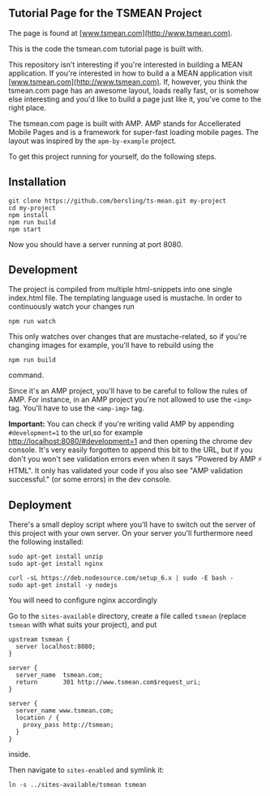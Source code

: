 ## Tutorial Page for the TSMEAN Project

The page is found at [www.tsmean.com](http://www.tsmean.com).

This is the code the tsmean.com tutorial page is built with.

This repository isn't interesting if you're interested in building a MEAN
application. If you're interested in how to build a a MEAN application visit
[www.tsmean.com](http://www.tsmean.com). If, however, you think the
tsmean.com page has an awesome layout, loads really fast, or is somehow else
interesting and you'd like to build a page just like it, you've come to the right place.

The tsmean.com page is built with AMP. AMP stands for Accellerated Mobile Pages
and is a framework for super-fast loading mobile pages. The layout
was inspired by the `apm-by-example` project.

To get this project running for yourself, do the following steps.

## Installation

```
git clone https://github.com/bersling/ts-mean.git my-project
cd my-project
npm install
npm run build
npm start
```

Now you should have a server running at port 8080.

## Development

The project is compiled from multiple html-snippets into one single
index.html file. The templating language used is mustache. In order
to continuously watch your changes run
```
npm run watch
```

This only watches over changes that are mustache-related, so if you're
changing images for example, you'll have to rebuild using the
```
npm run build
```
command.

Since it's an AMP project, you'll have to be careful to follow the rules
of AMP. For instance, in an AMP project you're not allowed to use
the `<img>` tag. You'll have to use the `<amp-img>` tag.

**Important:** You can check if you're writing valid AMP by appending `#development=1`
to the url,so for example
[http://localhost:8080/#development=1](http://localhost:8080/#development=1)
and then opening the chrome dev console.
It's very easily forgotten to append this bit to the URL, but if you don't
you won't see validation errors even when it says "Powered by AMP ⚡ HTML".
It only has validated your code if you also see "AMP validation successful." (or some errors)
in the dev console.



## Deployment
There's a small deploy script where you'll have to switch out
the server of this project with your own server. On your server you'll
furthermore need the following installed:

```
sudo apt-get install unzip
sudo apt-get install nginx

curl -sL https://deb.nodesource.com/setup_6.x | sudo -E bash -
sudo apt-get install -y nodejs

```

You will need to configure nginx accordingly


Go to the `sites-available` directory, create a file called `tsmean`
(replace `tsmean` with what suits your project), and put
```
upstream tsmean {
  server localhost:8080;
}

server {
  server_name  tsmean.com;
  return       301 http://www.tsmean.com$request_uri;
}

server {
  server_name www.tsmean.com;
  location / {
    proxy_pass http://tsmean;
  }
}

```
inside.

Then navigate to `sites-enabled` and symlink it:
```
ln -s ../sites-available/tsmean tsmean
```
